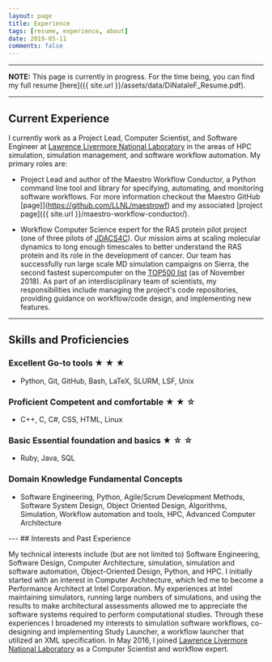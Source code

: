 ```yaml
---
layout: page
title: Experience
tags: [resume, experience, about]
date: 2019-05-11
comments: false
---
```


---

**NOTE:** This page is currently in progress. For the time being, you can find my full resume [here]({{ site.url }}/assets/data/DiNataleF_Resume.pdf).

---
## Current Experience
I currently work as a Project Lead, Computer Scientist, and Software Engineer at [Lawrence Livermore National Laboratory](https://www.llnl.gov) in the areas of HPC simulation, simulation management, and software workflow automation. My primary roles are:

+ Project Lead and author of the Maestro Workflow Conductor, a Python command line tool and library for specifying, automating, and monitoring software workflows. For more information checkout the Maestro GitHub [page]](https://github.com/LLNL/maestrowf) and my associated [project page]({{ site.url }}/maestro-workflow-conductor/).

+ Workflow Computer Science expert for the RAS protein pilot project (one of three pilots of [JDACS4C](https://datascience.cancer.gov/collaborations/joint-design-advanced-computing)). Our mission aims at scaling molecular dynamics to long enough timescales to better understand the RAS protein and its role in the development of cancer. Our team has successfully run large scale MD simulation campaigns on Sierra, the second fastest supercomputer on the [TOP500 list](https://www.top500.org/lists/2018/11/) (as of November 2018). As part of an interdisciplinary team of scientists, my responsibilities include managing the project's code repositories, providing guidance on workflow/code design, and implementing new features.

---
## Skills and Proficiencies
<h3><strong>Excellent</strong> Go-to tools
    <span>★ ★ ★</span>
</h3>
<ul>
    <li>Python, Git, GitHub, Bash, LaTeX, SLURM, LSF, Unix</li>
</ul>
<h3><strong>Proficient</strong> Competent and comfortable
    <span>★ ★ ☆</span>
</h3>
<ul>
    <li>C++, C, C#, CSS, HTML, Linux</li>
</ul>
<h3><strong>Basic</strong> Essential foundation and basics
    <span>★ ☆ ☆</span>
</h3>
<ul>
    <li>Ruby, Java, SQL</li>
</ul>
<h3><strong>Domain Knowledge</strong> Fundamental Concepts</h3>
<ul>
    <li>Software Engineering, Python, Agile/Scrum Development Methods, Software System Design, Object Oriented Design, Algorithms, Simulation, Workflow automation and tools, HPC, Advanced Computer Architecture</li>
</ul>
---
## Interests and Past Experience

My technical interests include (but are not limited to) Software Engineering, Software Design, Computer Architecture, simulation, simulation and software automation, Object-Oriented Design, Python, and HPC. I initially started with an interest in Computer Architecture, which led me to become a Performance Architect at Intel Corporation. My experiences at Intel maintaining simulators, running large numbers of simulations, and using the results to make architectural assessments allowed me to appreciate the software systems required to perform computational studies. Through these experiences I broadened my interests to simulation software workflows, co-designing and implementing Study Launcher, a workflow launcher that utilized an XML specification. In May 2016, I joined [Lawrence Livermore National Laboratory](https://www.llnl.gov) as a Computer Scientist and workflow expert.
